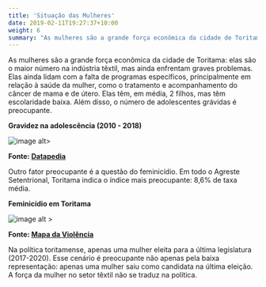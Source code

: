 ```yaml
---
title: 'Situação das Mulheres'
date: 2019-02-11T19:27:37+10:00
weight: 6
summary: "As mulheres são a grande força econômica da cidade de Toritama..."
---
```


As mulheres são a grande força econômica da cidade de Toritama: elas são o maior número na indústria têxtil, mas ainda enfrentam graves problemas. Elas ainda lidam com a falta de programas específicos, principalmente em relação à saúde da mulher, como o tratamento e acompanhamento do câncer de mama e de útero. Elas têm, em média, 2 filhos, mas têm escolaridade baixa. Além disso, o número de adolescentes grávidas é preocupante. 

**Gravidez na adolescência (2010 - 2018)**

![image alt>](/gravidez.png)

**Fonte: [Datapedia](https://datapedia.info/cidade/6008/pe/toritama#gravidez)**


Outro fator preocupante é a questão do feminicídio. Em todo o Agreste Setentrional, Toritama indica o índice mais preocupante: 8,6% de taxa média.

**Feminicídio em Toritama**

![image alt >](/feminicidio.png)

**Fonte: [Mapa da Violência](https://www.mapadaviolencia.net.br)**

Na política toritamense, apenas uma mulher eleita para a última legislatura (2017-2020). Esse cenário é preocupante não apenas pela baixa representação: apenas uma mulher saiu como candidata na última eleição. A força da mulher no setor têxtil não se traduz na política.